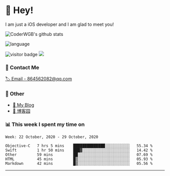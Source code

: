 # 👋 Hey!


I am just a iOS developer and I am glad to meet you!

![CoderWGB's github stats](https://github-readme-stats.vercel.app/api?username=WangGuibin&&show_icons=true&&title_color=1abc9c&&icon_color=1abc9c)

![language](https://github-readme-stats.vercel.app/api/top-langs/?username=WangGuibin&hide_langs_below=1&theme=default&line_height=27&layout=compact)


<img src="https://visitor-badge.laobi.icu/badge?page_id=wangguibin.wangguibin" alt="visitor badge"/>       
<a title="Hits" target="_blank" href="https://github.com/wangguibin/wangguibin"><img src="https://hits.b3log.org/wangguibin/wangguibin.svg"></a>



### 📮 Contact Me

[🏷 Email - 864562082@qq.com](mailto:864562082@qq.com)


### 🤪 Other

- [📌 My Blog](http://wangguibin.github.io/hexo-github-action)
- [📌 博客园](https://www.cnblogs.com/wgb1234/)

### 📊 This week I spent my time on

<!--START_SECTION:waka-->
```text
Week: 22 October, 2020 - 29 October, 2020

Objective-C   7 hrs 5 mins    ██████████████░░░░░░░░░░░   55.34 % 
Swift         1 hr 50 mins    ███▓░░░░░░░░░░░░░░░░░░░░░   14.42 % 
Other         59 mins         ██░░░░░░░░░░░░░░░░░░░░░░░   07.69 % 
HTML          45 mins         █▒░░░░░░░░░░░░░░░░░░░░░░░   05.93 % 
Markdown      42 mins         █▒░░░░░░░░░░░░░░░░░░░░░░░   05.56 % 
```
<!--END_SECTION:waka-->

---
